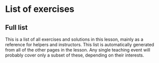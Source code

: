 # List of exercises


## Full list

This is a list of all exercises and solutions in this lesson, mainly
as a reference for helpers and instructors.  This list is
automatically generated from all of the other pages in the lesson.
Any single teaching event will probably cover only a subset of these,
depending on their interests.

```{exerciselist}
```
